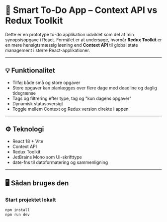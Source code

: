 # 📝 Smart To-Do App – Context API vs Redux Toolkit

Dette er en prototype to-do applikation udviklet som del af min synopsisopgave i React. Formålet er at undersøge, hvornår **Redux Toolkit** er en mere hensigtsmæssig løsning end **Context API** til global state management i større React-applikationer.

---

## 💡 Funktionalitet

- Tilføj både små og store opgaver
- Store opgaver kan planlægges over flere dage med deadline og daglig tidsgrænse
- Tags og filtrering efter type, tag og "kun dagens opgaver"
- Dynamisk statusoversigt
- Toggle mellem Context og Redux version direkte i appen

---

## ⚙️ Teknologi

- React 18 + Vite
- Context API
- Redux Toolkit
- JetBrains Mono som UI-skrifttype
- date-fns til datoformatering og sammenligning

---

## 🖥️ Sådan bruges den

### Start projektet lokalt

```bash
npm install
npm run dev
